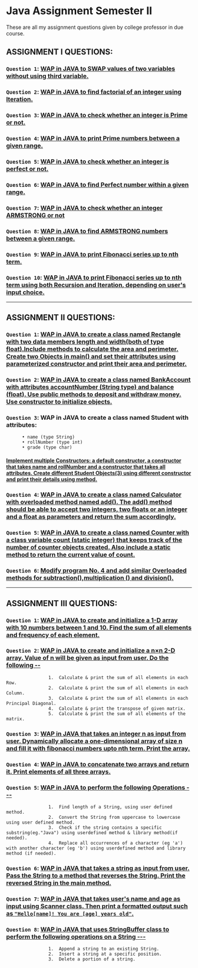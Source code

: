 # Java Assignment Semester II
These are all my assignment questions given by college professor in due course.

## ASSIGNMENT I QUESTIONS:

### `Question 1`: [WAP in JAVA to SWAP values of two variables without using third variable.](https://github.com/xorus-Tnzu/Java_Assignment/blob/main/Assignment%201/Assignment1Q1.java) 
### `Question 2`: [WAP in JAVA to find factorial of an integer using Iteration.](https://github.com/xorus-Tnzu/Java_Assignment/blob/main/Assignment%201/Assignment1Q2.java)
### `Question 3`: [WAP in JAVA to check whether an integer is Prime or not.](https://github.com/xorus-Tnzu/Java_Assignment/blob/main/Assignment%201/Assignment1Q3.java)
### `Question 4`: [WAP in JAVA  to print Prime numbers between a given range.](https://github.com/xorus-Tnzu/Java_Assignment/blob/main/Assignment%201/Assignment1Q4.java)
### `Question 5`: [WAP in JAVA to check whether an integer is perfect or not.](https://github.com/xorus-Tnzu/Java_Assignment/blob/main/Assignment%201/Assignment1Q5.java)
### `Question 6`: [WAP in JAVA to find Perfect number within a given range.](https://github.com/xorus-Tnzu/Java_Assignment/blob/main/Assignment%201/Assignment1Q6.java)
### `Question 7`: [WAP in JAVA to check whether an integer ARMSTRONG or not](https://github.com/xorus-Tnzu/Java_Assignment/blob/main/Assignment%201/Assignment1Q7.java)
### `Question 8`: [WAP in JAVA  to find ARMSTRONG numbers between a given range.](https://github.com/xorus-Tnzu/Java_Assignment/blob/main/Assignment%201/Assignment1Q8.java)
### `Question 9`: [WAP in JAVA  to print Fibonacci series up to nth term.](https://github.com/xorus-Tnzu/Java_Assignment/blob/main/Assignment%201/Assignment1Q9.java)
### `Question 10`: [WAP in JAVA to print Fibonacci series up to nth term using both Recursion and Iteration, depending on user's input choice.](https://github.com/xorus-Tnzu/Java_Assignment/blob/main/Assignment%201/Assignment1Q10.java)

___

## ASSIGNMENT II QUESTIONS:

### `Question 1`: [WAP in JAVA to create a class named Rectangle with two data members length and width(both of type float).Include methods to calculate the area and perimeter. Create two Objects in main() and set their attributes using parameterized constructor and print their area and perimeter.](https://github.com/xorus-Tnzu/Java_Assignment/blob/main/Assignment%202/Assignment2Q1.java)
### `Question 2`: [WAP in JAVA to create a class named BankAccount with attributes accountNumber (String type) and balance (float). Use public methods to deposit and withdraw money. Use constructor to initialize objects.](https://github.com/xorus-Tnzu/Java_Assignment/blob/main/Assignment%202/Assignment2Q2.java)
### `Question 3`: WAP in JAVA to create a class named Student with attributes:
          •	name (type String)
          •	rollNumber (type int)
          •	grade (type char)
#### [Implement multiple Constructors: a default constructor, a constructor that takes name and rollNumber and a constructor that takes all attributes. Create different Student Objects(3) using different constructor and print their details using method.](https://github.com/xorus-Tnzu/Java_Assignment/blob/main/Assignment%202/Assignment2Q3.java)
### `Question 4`: [WAP in JAVA to create a class named Calculator with overloaded method named add(). The add() method should be able to accept two integers, two floats or an integer and a float as parameters and return the sum accordingly.](https://github.com/xorus-Tnzu/Java_Assignment/blob/main/Assignment%202/Assignment2Q4.java)
### `Question 5`: [WAP in JAVA to create a class named Counter with a class variable count (static integer) that keeps track of the number of counter objects created. Also include a static method to return the current value of count.](https://github.com/xorus-Tnzu/Java_Assignment/blob/main/Assignment%202/Assignment2Q5.java)
### `Question 6`: [Modify program No. 4 and add similar Overloaded methods for subtraction(),multiplication () and division().](https://github.com/xorus-Tnzu/Java_Assignment/blob/main/Assignment%202/Assignment2Q6.java)

___

## ASSIGNMENT III QUESTIONS:

### `Question 1`: [WAP in JAVA to create and initialize a 1-D array with 10 numbers between 1 and 10. Find the sum of all elements and frequency of each element.](https://github.com/xorus-Tnzu/Java_Assignment/blob/main/Assignment%203/Assignment3Q1.java)

### `Question 2`: [WAP in JAVA to create and initialize a n×n 2-D array. Value of n will be given as input from user. Do the following --](https://github.com/xorus-Tnzu/Java_Assignment/blob/main/Assignment%203/Assignment3Q2.java)
                    1.	Calculate & print the sum of all elements in each Row.
                    2.	Calculate & print the sum of all elements in each Column.
                    3.	Calculate & print the sum of all elements in each Principal Diagonal.
                    4.	Calculate & print the transpose of given matrix.
                    5.	Calculate & print the sum of all elements of the matrix.

### `Question 3`: [WAP in JAVA that takes an integer n as input from user. Dynamically allocate a one-dimensional array of size n and fill it with fibonacci numbers upto nth term. Print the array.](https://github.com/xorus-Tnzu/Java_Assignment/blob/main/Assignment%203/Assignment3Q3.java)

### `Question 4`: [WAP in JAVA to concatenate two arrays and return it. Print elements of all three arrays.](https://github.com/xorus-Tnzu/Java_Assignment/blob/main/Assignment%203/Assignment3Q4.java)

### `Question 5`: [WAP in JAVA to perform the following Operations ---](https://github.com/xorus-Tnzu/Java_Assignment/blob/main/Assignment%203/Assignment3Q5.java)
                    1.	Find length of a String, using user defined method.
                    2.	Convert the String from uppercase to lowercase using user defined method.
                    3.	Check if the string contains a specific substring(eg."Java") using userdefined method & library method(if needed).
                    4.	Replace all occurrences of a character (eg 'a') with another character (eg 'b') using userdefined method and library method (if needed).

### `Question 6`: [WAP in JAVA that takes a string as input from user. Pass the String to a method that reverses the String. Print the reversed String in the main method.](https://github.com/xorus-Tnzu/Java_Assignment/blob/main/Assignment%203/Assignment3Q6.java)

### `Question 7`: [WAP in JAVA that takes user's name and age as input using Scanner class. Then print a formatted output such as `"Hello[name]! You are [age] years old"`.]()

### `Question 8`: [WAP in JAVA that uses StringBuffer class to perform the following operations on a String ---](https://github.com/xorus-Tnzu/Java_Assignment/blob/main/Assignment%203/Assignment3Q8.java)
                    1.	Append a string to an existing String.
                    2.	Insert a string at a specific position.
                    3.	Delete a portion of a string. 
